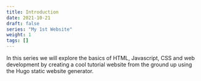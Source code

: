 ```yaml
---
title: Introduction
date: 2021-10-21
draft: false
series: "My 1st Website"
weight: 1
tags: []
---
```


In this series we will explore the basics of HTML, Javascript, CSS and web
development by creating a cool tutorial website from the ground up using the
Hugo static website generator.
<!--more-->
